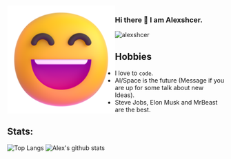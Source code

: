 <img src="https://github.com/microsoft/fluentui-emoji/blob/main/assets/Grinning%20face%20with%20smiling%20eyes/3D/grinning_face_with_smiling_eyes_3d.png?raw=true" align="left" width="250" alt="Smile"/>

### Hi there 👋 I am Alexshcer.
<p align="left"> <img src="https://komarev.com/ghpvc/?username=alexshcer" alt="alexshcer" /> </p>



## Hobbies 
* I love to `code`.
* AI/Space is the future (Message if you are up for some talk about new Ideas).
* Steve Jobs, Elon Musk and MrBeast are the best.

## Stats:
![Top Langs](https://github-readme-stats.vercel.app/api/top-langs/?username=alexshcer&show_icons=true&theme=radical) ![Alex's github stats](https://github-readme-stats.vercel.app/api?username=alexshcer&show_icons=true&theme=radical)


